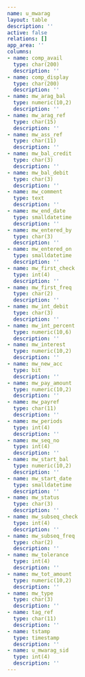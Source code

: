 ```yaml
---
name: u_mwarag
layout: table
description: ''
active: false
relations: []
app_area: ''
columns:
- name: comp_avail
  type: char(200)
  description: ''
- name: comp_display
  type: char(200)
  description: ''
- name: mw_arag_bal
  type: numeric(10,2)
  description: ''
- name: mw_arag_ref
  type: char(15)
  description: ''
- name: mw_ass_ref
  type: char(11)
  description: ''
- name: mw_bal_credit
  type: char(3)
  description: ''
- name: mw_bal_debit
  type: char(3)
  description: ''
- name: mw_comment
  type: text
  description: ''
- name: mw_end_date
  type: smalldatetime
  description: ''
- name: mw_entered_by
  type: char(3)
  description: ''
- name: mw_entered_on
  type: smalldatetime
  description: ''
- name: mw_first_check
  type: int(4)
  description: ''
- name: mw_first_freq
  type: char(2)
  description: ''
- name: mw_int_debit
  type: char(3)
  description: ''
- name: mw_int_percent
  type: numeric(10,6)
  description: ''
- name: mw_interest
  type: numeric(10,2)
  description: ''
- name: mw_new_acc
  type: bit
  description: ''
- name: mw_pay_amount
  type: numeric(10,2)
  description: ''
- name: mw_payref
  type: char(11)
  description: ''
- name: mw_periods
  type: int(4)
  description: ''
- name: mw_seq_no
  type: int(4)
  description: ''
- name: mw_start_bal
  type: numeric(10,2)
  description: ''
- name: mw_start_date
  type: smalldatetime
  description: ''
- name: mw_status
  type: char(3)
  description: ''
- name: mw_subseq_check
  type: int(4)
  description: ''
- name: mw_subseq_freq
  type: char(2)
  description: ''
- name: mw_tolerance
  type: int(4)
  description: ''
- name: mw_tot_amount
  type: numeric(10,2)
  description: ''
- name: mw_type
  type: char(3)
  description: ''
- name: tag_ref
  type: char(11)
  description: ''
- name: tstamp
  type: timestamp
  description: ''
- name: u_mwarag_sid
  type: int(4)
  description: ''
---
```


